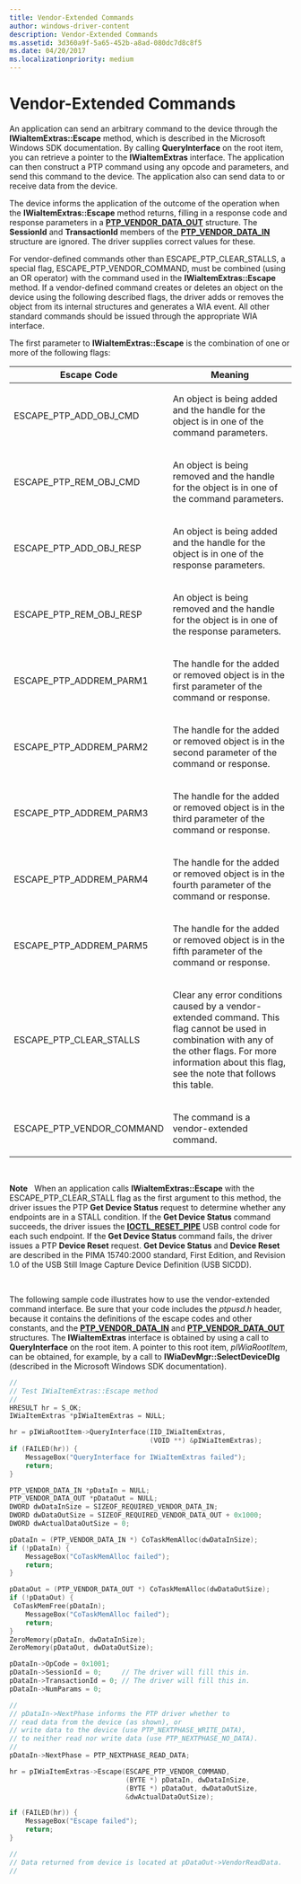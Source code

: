 ```yaml
---
title: Vendor-Extended Commands
author: windows-driver-content
description: Vendor-Extended Commands
ms.assetid: 3d360a9f-5a65-452b-a8ad-080dc7d8c8f5
ms.date: 04/20/2017
ms.localizationpriority: medium
---
```


# Vendor-Extended Commands





An application can send an arbitrary command to the device through the **IWiaItemExtras::Escape** method, which is described in the Microsoft Windows SDK documentation. By calling **QueryInterface** on the root item, you can retrieve a pointer to the **IWiaItemExtras** interface. The application can then construct a PTP command using any opcode and parameters, and send this command to the device. The application also can send data to or receive data from the device.

The device informs the application of the outcome of the operation when the **IWiaItemExtras::Escape** method returns, filling in a response code and response parameters in a [**PTP\_VENDOR\_DATA\_OUT**](https://msdn.microsoft.com/library/windows/hardware/ff546452) structure. The **SessionId** and **TransactionId** members of the [**PTP\_VENDOR\_DATA\_IN**](https://msdn.microsoft.com/library/windows/hardware/ff546450) structure are ignored. The driver supplies correct values for these.

For vendor-defined commands other than ESCAPE\_PTP\_CLEAR\_STALLS, a special flag, ESCAPE\_PTP\_VENDOR\_COMMAND, must be combined (using an OR operator) with the command used in the **IWiaItemExtras::Escape** method. If a vendor-defined command creates or deletes an object on the device using the following described flags, the driver adds or removes the object from its internal structures and generates a WIA event. All other standard commands should be issued through the appropriate WIA interface.

The first parameter to **IWiaItemExtras::Escape** is the combination of one or more of the following flags:

<table>
<colgroup>
<col width="50%" />
<col width="50%" />
</colgroup>
<thead>
<tr class="header">
<th>Escape Code</th>
<th>Meaning</th>
</tr>
</thead>
<tbody>
<tr class="odd">
<td><p>ESCAPE_PTP_ADD_OBJ_CMD</p></td>
<td><p>An object is being added and the handle for the object is in one of the command parameters.</p></td>
</tr>
<tr class="even">
<td><p>ESCAPE_PTP_REM_OBJ_CMD</p></td>
<td><p>An object is being removed and the handle for the object is in one of the command parameters.</p></td>
</tr>
<tr class="odd">
<td><p>ESCAPE_PTP_ADD_OBJ_RESP</p></td>
<td><p>An object is being added and the handle for the object is in one of the response parameters.</p></td>
</tr>
<tr class="even">
<td><p>ESCAPE_PTP_REM_OBJ_RESP</p></td>
<td><p>An object is being removed and the handle for the object is in one of the response parameters.</p></td>
</tr>
<tr class="odd">
<td><p>ESCAPE_PTP_ADDREM_PARM1</p></td>
<td><p>The handle for the added or removed object is in the first parameter of the command or response.</p></td>
</tr>
<tr class="even">
<td><p>ESCAPE_PTP_ADDREM_PARM2</p></td>
<td><p>The handle for the added or removed object is in the second parameter of the command or response.</p></td>
</tr>
<tr class="odd">
<td><p>ESCAPE_PTP_ADDREM_PARM3</p></td>
<td><p>The handle for the added or removed object is in the third parameter of the command or response.</p></td>
</tr>
<tr class="even">
<td><p>ESCAPE_PTP_ADDREM_PARM4</p></td>
<td><p>The handle for the added or removed object is in the fourth parameter of the command or response.</p></td>
</tr>
<tr class="odd">
<td><p>ESCAPE_PTP_ADDREM_PARM5</p></td>
<td><p>The handle for the added or removed object is in the fifth parameter of the command or response.</p></td>
</tr>
<tr class="even">
<td><p>ESCAPE_PTP_CLEAR_STALLS</p></td>
<td><p>Clear any error conditions caused by a vendor-extended command. This flag cannot be used in combination with any of the other flags. For more information about this flag, see the note that follows this table.</p></td>
</tr>
<tr class="odd">
<td><p>ESCAPE_PTP_VENDOR_COMMAND</p></td>
<td><p>The command is a vendor-extended command.</p></td>
</tr>
</tbody>
</table>

 

**Note**   When an application calls **IWiaItemExtras::Escape** with the ESCAPE\_PTP\_CLEAR\_STALL flag as the first argument to this method, the driver issues the PTP **Get Device Status** request to determine whether any endpoints are in a STALL condition. If the **Get Device Status** command succeeds, the driver issues the [**IOCTL\_RESET\_PIPE**](https://msdn.microsoft.com/library/windows/hardware/ff542872) USB control code for each such endpoint. If the **Get Device Status** command fails, the driver issues a PTP **Device Reset** request. **Get Device Status** and **Device Reset** are described in the PIMA 15740:2000 standard, First Edition, and Revision 1.0 of the USB Still Image Capture Device Definition (USB SICDD).

 

The following sample code illustrates how to use the vendor-extended command interface. Be sure that your code includes the *ptpusd.h* header, because it contains the definitions of the escape codes and other constants, and the [**PTP\_VENDOR\_DATA\_IN**](https://msdn.microsoft.com/library/windows/hardware/ff546450) and [**PTP\_VENDOR\_DATA\_OUT**](https://msdn.microsoft.com/library/windows/hardware/ff546452) structures. The **IWiaItemExtras** interface is obtained by using a call to **QueryInterface** on the root item. A pointer to this root item, *pIWiaRootItem*, can be obtained, for example, by a call to **IWiaDevMgr::SelectDeviceDlg** (described in the Microsoft Windows SDK documentation).

```cpp
//
// Test IWiaItemExtras::Escape method
//
HRESULT hr = S_OK;
IWiaItemExtras *pIWiaItemExtras = NULL;

hr = pIWiaRootItem->QueryInterface(IID_IWiaItemExtras,
                                   (VOID **) &pIWiaItemExtras);
if (FAILED(hr)) {
    MessageBox("QueryInterface for IWiaItemExtras failed");
    return;
}

PTP_VENDOR_DATA_IN *pDataIn = NULL;
PTP_VENDOR_DATA_OUT *pDataOut = NULL;
DWORD dwDataInSize = SIZEOF_REQUIRED_VENDOR_DATA_IN;
DWORD dwDataOutSize = SIZEOF_REQUIRED_VENDOR_DATA_OUT + 0x1000;
DWORD dwActualDataOutSize = 0;

pDataIn = (PTP_VENDOR_DATA_IN *) CoTaskMemAlloc(dwDataInSize);
if (!pDataIn) {
    MessageBox("CoTaskMemAlloc failed");
    return;
}

pDataOut = (PTP_VENDOR_DATA_OUT *) CoTaskMemAlloc(dwDataOutSize);
if (!pDataOut) {
 CoTaskMemFree(pDataIn);
    MessageBox("CoTaskMemAlloc failed");
    return;
}
ZeroMemory(pDataIn, dwDataInSize);
ZeroMemory(pDataOut, dwDataOutSize);

pDataIn->OpCode = 0x1001;
pDataIn->SessionId = 0;     // The driver will fill this in.
pDataIn->TransactionId = 0; // The driver will fill this in.
pDataIn->NumParams = 0;

//
// pDataIn->NextPhase informs the PTP driver whether to 
// read data from the device (as shown), or
// write data to the device (use PTP_NEXTPHASE_WRITE_DATA),
// to neither read nor write data (use PTP_NEXTPHASE_NO_DATA).
//
pDataIn->NextPhase = PTP_NEXTPHASE_READ_DATA;

hr = pIWiaItemExtras->Escape(ESCAPE_PTP_VENDOR_COMMAND,
                             (BYTE *) pDataIn, dwDataInSize,
                             (BYTE *) pDataOut, dwDataOutSize,
                             &dwActualDataOutSize);

if (FAILED(hr)) {
    MessageBox("Escape failed");
    return;
}

//
// Data returned from device is located at pDataOut->VendorReadData.
//
```

 

 




